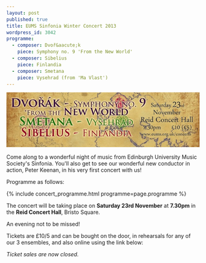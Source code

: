 ```yaml
---
layout: post
published: true
title: EUMS Sinfonia Winter Concert 2013
wordpress_id: 3042
programme:
  - composer: Dvoř&aacute;k
    piece: Symphony no. 9 'From the New World'
  - composer: Sibelius
    piece: Finlandia
  - composer: Smetana
    piece: Vysehrad (from 'Ma Vlast')
---
```


<img alt="sinfonia cover" src="/assets/img/concerts/sinfonia-winter-13-cover.jpg">

Come along to a wonderful night of music from Edinburgh University Music
Society's Sinfonia. You'll also get to see our wonderful new conductor in
action, Peter Keenan, in his very first concert with us!

Programme as follows:

{% include concert_programme.html programme=page.programme %}

The concert will be taking place on **Saturday 23rd November** at **7.30pm** in
the **Reid Concert Hall**, Bristo Square.

An evening not to be missed!

Tickets are £10/5 and can be bought on the door, in rehearsals for any of our 3
ensembles, and also online using the link below:

*Ticket sales are now closed.*
